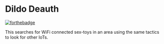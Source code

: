 # Dildo Deauth
[![forthebadge](https://forthebadge.com/images/badges/made-with-python.svg)](https://forthebadge.com)

This searches for WiFi connected sex-toys in an area using the same tactics to look for other IoTs. 
